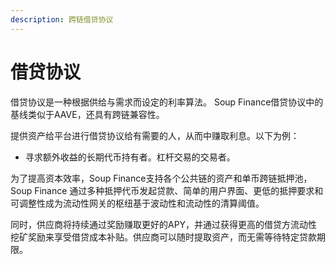 ```yaml
---
description: 跨链借贷协议
---
```


# 借贷协议

借贷协议是一种根据供给与需求而设定的利率算法。 Soup Finance借贷协议中的基线类似于AAVE，还具有跨链兼容性。

提供资产给平台进行借贷协议给有需要的人，从而中赚取利息。以下为例：

* 寻求额外收益的长期代币持有者。杠杆交易的交易者。

为了提高资本效率，Soup Finance支持各个公共链的资产和单币跨链抵押池，Soup Finance 通过多种抵押代币发起贷款、简单的用户界面、更低的抵押要求和可调整性成为流动性网关的枢纽基于波动性和流动性的清算阈值。

同时，供应商将持续通过奖励赚取更好的APY，并通过获得更高的借贷方流动性挖矿奖励来享受借贷成本补贴。供应商可以随时提取资产，而无需等待特定贷款期限。
